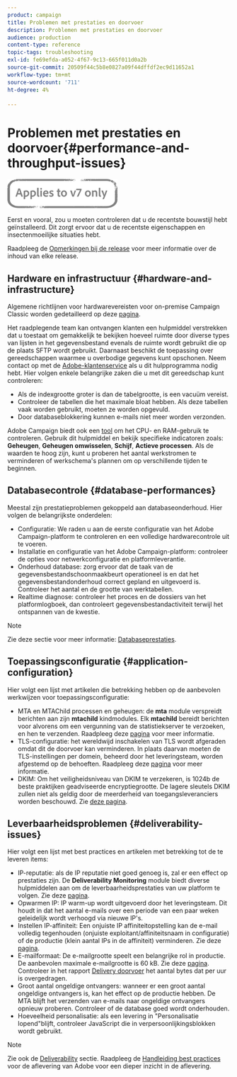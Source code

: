 ```yaml
---
product: campaign
title: Problemen met prestaties en doorvoer
description: Problemen met prestaties en doorvoer
audience: production
content-type: reference
topic-tags: troubleshooting
exl-id: fe69efda-a052-4f67-9c13-665f011d0a2b
source-git-commit: 20509f44c5b8e0827a09f44dffdf2ec9d11652a1
workflow-type: tm+mt
source-wordcount: '711'
ht-degree: 4%

---
```


# Problemen met prestaties en doorvoer{#performance-and-throughput-issues}

![](../../assets/v7-only.svg)

Eerst en vooral, zou u moeten controleren dat u de recentste bouwstijl hebt geïnstalleerd. Dit zorgt ervoor dat u de recentste eigenschappen en insectenmoeilijke situaties hebt.

Raadpleeg de [Opmerkingen bij de release](../../rn/using/latest-release.md) voor meer informatie over de inhoud van elke release.

## Hardware en infrastructuur {#hardware-and-infrastructure}

Algemene richtlijnen voor hardwarevereisten voor on-premise Campaign Classic worden gedetailleerd op deze [pagina](https://helpx.adobe.com/nl/campaign/kb/hardware-sizing-guide.html).

Het raadplegende team kan ontvangen klanten een hulpmiddel verstrekken dat u toestaat om gemakkelijk te bekijken hoeveel ruimte door diverse types van lijsten in het gegevensbestand evenals de ruimte wordt gebruikt die op de plaats SFTP wordt gebruikt. Daarnaast beschikt de toepassing over gereedschappen waarmee u overbodige gegevens kunt opschonen. Neem contact op met de [Adobe-klantenservice](https://helpx.adobe.com/nl/enterprise/admin-guide.html/enterprise/using/support-for-experience-cloud.ug.html) als u dit hulpprogramma nodig hebt. Hier volgen enkele belangrijke zaken die u met dit gereedschap kunt controleren:

* Als de indexgrootte groter is dan de tabelgrootte, is een vacuüm vereist.
* Controleer de tabellen die het maximale bloat hebben. Als deze tabellen vaak worden gebruikt, moeten ze worden opgevuld.
* Door databaseblokkering kunnen e-mails niet meer worden verzonden.

Adobe Campaign biedt ook een [tool](../../production/using/monitoring-processes.md#manual-monitoring) om het CPU- en RAM-gebruik te controleren. Gebruik dit hulpmiddel en bekijk specifieke indicatoren zoals: **Geheugen**, **Geheugen omwisselen**, **Schijf**, **Actieve processen**. Als de waarden te hoog zijn, kunt u proberen het aantal werkstromen te verminderen of werkschema&#39;s plannen om op verschillende tijden te beginnen.

## Databasecontrole {#database-performances}

Meestal zijn prestatieproblemen gekoppeld aan databaseonderhoud. Hier volgen de belangrijkste onderdelen:

* Configuratie: We raden u aan de eerste configuratie van het Adobe Campaign-platform te controleren en een volledige hardwarecontrole uit te voeren.
* Installatie en configuratie van het Adobe Campaign-platform: controleer de opties voor netwerkconfiguratie en platformleverantie.
* Onderhoud database: zorg ervoor dat de taak van de gegevensbestandschoonmaakbeurt operationeel is en dat het gegevensbestandonderhoud correct gepland en uitgevoerd is. Controleer het aantal en de grootte van werktabellen.
* Realtime diagnose: controleer het proces en de dossiers van het platformlogboek, dan controleert gegevensbestandactiviteit terwijl het ontspannen van de kwestie.

>[!NOTE]
>
>Zie deze sectie voor meer informatie: [Databaseprestaties](../../production/using/database-performances.md).

## Toepassingsconfiguratie {#application-configuration}

Hier volgt een lijst met artikelen die betrekking hebben op de aanbevolen werkwijzen voor toepassingsconfiguratie:

* MTA en MTAChild processen en geheugen: de **mta** module verspreidt berichten aan zijn **mtachild** kindmodules. Elk **mtachild** bereidt berichten voor alvorens om een vergunning van de statistiekserver te verzoeken, en hen te verzenden. Raadpleeg deze [pagina](../../installation/using/email-deliverability.md) voor meer informatie.
* TLS-configuratie: het wereldwijd inschakelen van TLS wordt afgeraden omdat dit de doorvoer kan verminderen. In plaats daarvan moeten de TLS-instellingen per domein, beheerd door het leveringsteam, worden afgestemd op de behoeften. Raadpleeg deze [pagina](../../installation/using/email-deliverability.md#mx-configuration) voor meer informatie.
* DKIM: Om het veiligheidsniveau van DKIM te verzekeren, is 1024b de beste praktijken geadviseerde encryptiegrootte. De lagere sleutels DKIM zullen niet als geldig door de meerderheid van toegangsleveranciers worden beschouwd. Zie [deze pagina](https://experienceleague.adobe.com/docs/deliverability-learn/deliverability-best-practice-guide/transition-process/infrastructure.html#authentication).

## Leverbaarheidsproblemen {#deliverability-issues}

Hier volgt een lijst met best practices en artikelen met betrekking tot de te leveren items:

* IP-reputatie: als de IP reputatie niet goed genoeg is, zal er een effect op prestaties zijn. De **Deliverability Monitoring** module biedt diverse hulpmiddelen aan om de leverbaarheidsprestaties van uw platform te volgen. Zie deze [pagina](../../delivery/using/monitoring-deliverability.md).
* Opwarmen IP: IP warm-up wordt uitgevoerd door het leveringsteam. Dit houdt in dat het aantal e-mails over een periode van een paar weken geleidelijk wordt verhoogd via nieuwe IP&#39;s.
* Instellen IP-affiniteit: Een onjuiste IP affiniteitopstelling kan de e-mail volledig tegenhouden (onjuiste exploitant/affiniteitsnaam in configuratie) of de productie (klein aantal IPs in de affiniteit) verminderen. Zie deze [pagina](../../installation/using/email-deliverability.md#list-of-ip-addresses-to-use).
* E-mailformaat: De e-mailgrootte speelt een belangrijke rol in productie. De aanbevolen maximale e-mailgrootte is 60 kB. Zie deze [pagina](https://helpx.adobe.com/legal/product-descriptions/campaign.html). Controleer in het rapport [Delivery doorvoer](../../reporting/using/global-reports.md#delivery-throughput) het aantal bytes dat per uur is overgedragen.
* Groot aantal ongeldige ontvangers: wanneer er een groot aantal ongeldige ontvangers is, kan het effect op de productie hebben. De MTA blijft het verzenden van e-mails naar ongeldige ontvangers opnieuw proberen. Controleer of de database goed wordt onderhouden.
* Hoeveelheid personalisatie: als een levering in &quot;Personalisatie lopend&quot;blijft, controleer JavaScript die in verpersoonlijkingsblokken wordt gebruikt.

>[!NOTE]
>
>Zie ook de [Deliverability](../../delivery/using/about-deliverability.md) sectie. Raadpleeg de [Handleiding best practices](https://experienceleague.adobe.com/docs/deliverability-learn/deliverability-best-practice-guide/introduction.html?lang=nl) voor de aflevering van Adobe voor een dieper inzicht in de aflevering.
